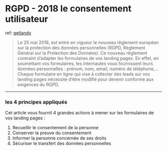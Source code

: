 # RGPD - 2018 le consentement utilisateur
ref: [getlandy](https://www.getlandy.com/formulaire-conforme-rgpd/)
>Le 25 mai 2018, est entré en vigueur le nouveau règlement européen sur la protection des données personnelles (RGPD, Règlement Général sur la Protection des Données). Ce nouveau règlement contraint d’adapter les formulaires de vos landing pages.
 En effet, en soumettant vos formulaires, les internautes vous fournissent leurs données personnelles : prénom, nom, email, numéro de téléphone,… Chaque formulaire en ligne qui vise à collecter des leads sur vos landing pages nécessite d’être modifié pour devenir conforme aux exigences du RGPD.

----

### les 4 principes appliqués
Cet article vous fournit 4 grandes actions à mener sur les formulaires de vos landing pages :

   1. Recueillir le consentement de la personne
   2. Conserver la preuve du consentement
   3. Informer la personne concernée de ses droits
   4. Sécuriser le transfert des données personnelles


